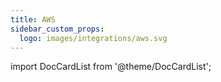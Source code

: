 ```yaml
---
title: AWS
sidebar_custom_props:
  logo: images/integrations/aws.svg
---
```


import DocCardList from '@theme/DocCardList';

<DocCardList />
